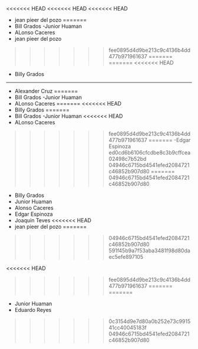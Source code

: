 <<<<<<< HEAD
<<<<<<< HEAD
<<<<<<< HEAD
- jean pieer del pozo
=======
-   Bill Grados 
-Junior Huaman
- ALonso Caceres
- jean pieer del pozo
>>>>>>> fee0895d4d9be213c9c4136b4dd477b971961637
=======
=======
<<<<<<< HEAD
- Billy Grados
----------------------------
- Alexander Cruz 
=======
-   Bill Grados 
-Junior Huaman
- ALonso Caceres
=======
<<<<<<< HEAD
- Billy Grados
=======
-   Bill Grados 
-Junior Huaman
<<<<<<< HEAD
- ALonso Caceres
>>>>>>> fee0895d4d9be213c9c4136b4dd477b971961637
=======
-Edgar Espinoza
>>>>>>> ed0cd6b6106cfcdbe8c3b9cffcea02498c7b52bd
>>>>>>> 04946c6715bd4541efed2084721c46852b907d80
=======
>>>>>>> 04946c6715bd4541efed2084721c46852b907d80
- Billy Grados 
- Junior Huaman
- Alonso Caceres
- Edgar Espinoza
- Joaquin Teves
<<<<<<< HEAD
- jean pieer del pozo
=======
>>>>>>> 04946c6715bd4541efed2084721c46852b907d80
>>>>>>> 591f45b9a7f53aba3481f98d80daec5efe897105

<<<<<<< HEAD
>>>>>>> fee0895d4d9be213c9c4136b4dd477b971961637
=======
=======
- Junior Huaman
- Eduardo Reyes
>>>>>>> 0c3154d9e7d80a0b252e73c991541cc40045183f
>>>>>>> 04946c6715bd4541efed2084721c46852b907d80
